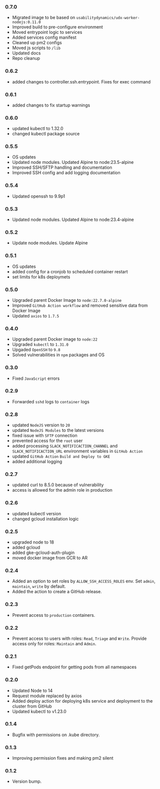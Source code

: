 ### 0.7.0
* Migrated image to be based on `usabilitydynamics/udx-worker-nodejs:0.11.0`
* Improved build to pre-configure environment
* Moved entrypoint logic to services
* Added services config manifest
* Cleaned up pm2 configs
* Moved js scripts to `/lib`
* Updated docs
* Repo cleanup

### 0.6.2
* added changes to controller.ssh.entrypoint. Fixes for exec command

### 0.6.1
* added changes to fix startup warnings

### 0.6.0
* updated kubectl to 1.32.0
* changed kubectl package source

### 0.5.5
* OS updates
* Updated node modules. Updated Alpine to node:23.5-alpine
* Improved SSH/SFTP handling and documentation
* Improved SSH config and add logging documentation

### 0.5.4
* Updated openssh to 9.9p1

### 0.5.3
* Updated node modules. Updated Alpine to node:23.4-alpine

### 0.5.2
* Update node modules. Update Alpine

### 0.5.1
* OS updates
* added config for a cronjob to scheduled container restart
* set limits for k8s deploymets

### 0.5.0
* Upgraded parent Docker Image to `node:22.7.0-alpine`
* Improved `GitHub Action workflow` and removed sensitive data from Docker Image
* Updated `axios` to `1.7.5`

### 0.4.0
* Upgraded parent Docker image to `node:22`
* Upgraded `kubectl` to `1.31.0`
* Upgaded `OpenSSH` to `9.8`
* Solved vulnerabilities in `npm` packages and OS

### 0.3.0
* Fixed `JavaScript` errors 

### 0.2.9
* Forwarded `sshd` logs to `container` logs

### 0.2.8
* updated `NodeJS` version to `20`
* updated `NodeJS Modules` to the latest versions
* fixed issue with `SFTP` connection
* prevented access for the `root` user
* added processing `SLACK_NOTIFICACTION_CHANNEL` and `SLACK_NOTIFICACTION_URL` environment variables in `GitHub Action`
* updated `GitHub Action` `Build and Deploy to GKE`
* added additional logging

### 0.2.7
* updated curl to 8.5.0 because of vulnerability
* access is allowed for the admin role in production

### 0.2.6
* updated kubectl version
* changed gcloud installation logic

### 0.2.5
* upgraded node to 18
* added gcloud
* added gke-gcloud-auth-plugin
* moved docker image from GCR to AR

### 0.2.4
* Added an option to set roles by `ALLOW_SSH_ACCESS_ROLES` env. Set `admin`, `maintain`, `write` by default.
* Added the action to create a GitHub release.

### 0.2.3
* Prevent access to `production` containers.

### 0.2.2
* Prevent access to users with roles: `Read`, `Triage` and `Write`. Provide access only for roles: `Maintain` and `Admin`.

### 0.2.1
* Fixed getPods endpoint for getting pods from all namespaces

### 0.2.0
* Updated Node to 14
* Request module replaced by axios
* Added deploy action for deploying k8s service and deployment to the cluster from GitHub
* Updated kubectl to v1.23.0

### 0.1.4
* Bugfix with permissions on .kube directory.

### 0.1.3
* Improving permission fixes and making pm2 silent

### 0.1.2
* Version bump.